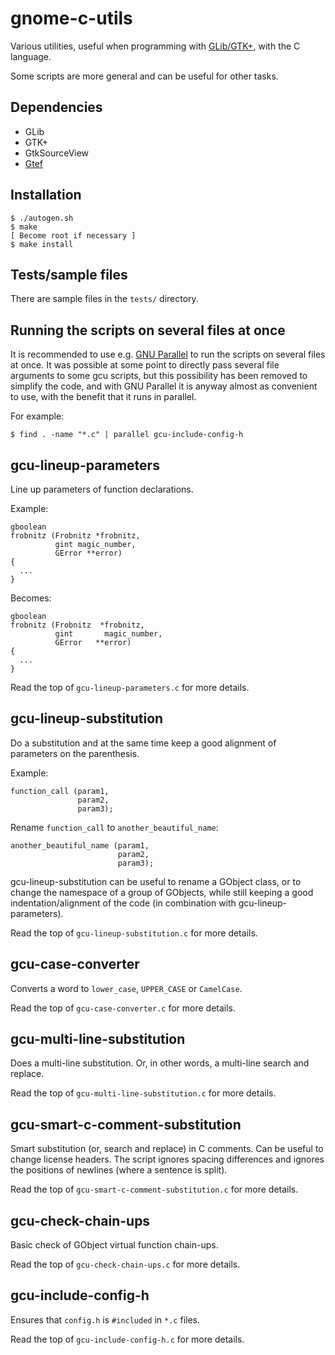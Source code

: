 gnome-c-utils
=============

Various utilities, useful when programming with
[GLib/GTK+](https://www.gtk.org/), with the C language.

Some scripts are more general and can be useful for other tasks.

Dependencies
------------

- GLib
- GTK+
- GtkSourceView
- [Gtef](https://wiki.gnome.org/Projects/Gtef)

Installation
------------

```
$ ./autogen.sh
$ make
[ Become root if necessary ]
$ make install
```

Tests/sample files
------------------

There are sample files in the `tests/` directory.

Running the scripts on several files at once
--------------------------------------------

It is recommended to use e.g.
[GNU Parallel](https://www.gnu.org/software/parallel/) to run the scripts on
several files at once. It was possible at some point to directly pass several
file arguments to some gcu scripts, but this possibility has been removed to
simplify the code, and with GNU Parallel it is anyway almost as convenient to
use, with the benefit that it runs in parallel.

For example:
```
$ find . -name "*.c" | parallel gcu-include-config-h
```

gcu-lineup-parameters
---------------------

Line up parameters of function declarations.

Example:

```
gboolean
frobnitz (Frobnitz *frobnitz,
          gint magic_number,
          GError **error)
{
  ...
}
```

Becomes:

```
gboolean
frobnitz (Frobnitz  *frobnitz,
          gint       magic_number,
          GError   **error)
{
  ...
}
```

Read the top of `gcu-lineup-parameters.c` for more details.

gcu-lineup-substitution
-----------------------

Do a substitution and at the same time keep a good alignment of parameters on
the parenthesis.

Example:

```
function_call (param1,
               param2,
               param3);
```

Rename `function_call` to `another_beautiful_name`:

```
another_beautiful_name (param1,
                        param2,
                        param3);
```

gcu-lineup-substitution can be useful to rename a GObject class, or to change
the namespace of a group of GObjects, while still keeping a good
indentation/alignment of the code (in combination with gcu-lineup-parameters).

Read the top of `gcu-lineup-substitution.c` for more details.

gcu-case-converter
------------------

Converts a word to `lower_case`, `UPPER_CASE` or `CamelCase`.

Read the top of `gcu-case-converter.c` for more details.

gcu-multi-line-substitution
---------------------------

Does a multi-line substitution. Or, in other words, a multi-line search and
replace.

Read the top of `gcu-multi-line-substitution.c` for more details.

gcu-smart-c-comment-substitution
--------------------------------

Smart substitution (or, search and replace) in C comments. Can be useful to
change license headers. The script ignores spacing differences and ignores the
positions of newlines (where a sentence is split).

Read the top of `gcu-smart-c-comment-substitution.c` for more details.

gcu-check-chain-ups
-------------------

Basic check of GObject virtual function chain-ups.

Read the top of `gcu-check-chain-ups.c` for more details.

gcu-include-config-h
--------------------

Ensures that `config.h` is `#included` in `*.c` files.

Read the top of `gcu-include-config-h.c` for more details.
